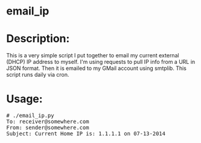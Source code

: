 email_ip
======

# Description:
This is a very simple script I put together to email my current external (DHCP) IP address to myself. I'm using requests to pull IP info from a URL in JSON format. Then it is emailed to my GMail account using smtplib. This script runs daily via cron.

# Usage:
<pre>
# ./email_ip.py 
To: receiver@somewhere.com
From: sender@somewhere.com
Subject: Current Home IP is: 1.1.1.1 on 07-13-2014
</pre>